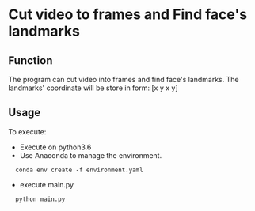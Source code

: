 # Cut video to frames and Find face's landmarks

## Function
The program can cut video into frames and find face's landmarks. 
The landmarks' coordinate will be store in form: [x y x y]

## Usage
To execute:
* Execute on python3.6
* Use Anaconda to manage the environment.
```shell=
  conda env create -f environment.yaml
```
* execute main.py
```shell=
  python main.py
```
